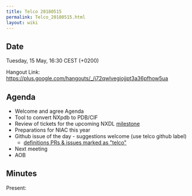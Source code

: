 ```yaml
---
title: Telco 20180515
permalink: Telco_20180515.html
layout: wiki
---
```


Date
----

Tuesday, 15 May, 16:30 CEST (+0200)

<!-- end of autogeneration -->

Hangout Link:
<https://plus.google.com/hangouts/_/j72qwlvegiojjpt3a36pfhow5ua>


Agenda
------

-   Welcome and agree Agenda
-   Tool to convert NXpdb to PDB/CIF
-   Review of tickets for the upcoming NXDL [milestone](https://github.com/nexusformat/definitions/milestones)
-   Preparations for NIAC this year
-   Github issue of the day - suggestions welcome (use telco github label)
    - [definitions PRs & issues marked as "telco"](https://github.com/nexusformat/definitions/labels/telco)
-   Next meeting
-   AOB

Minutes
-------

Present:
